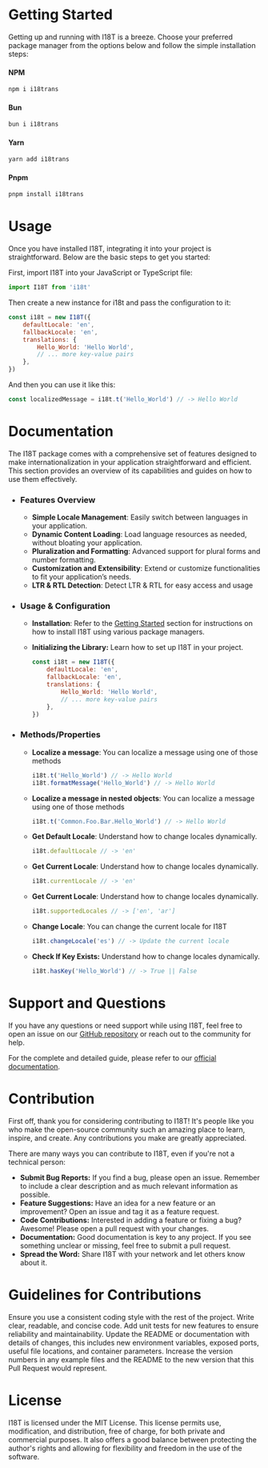 # Getting Started

Getting up and running with I18T is a breeze. Choose your preferred package manager from the options below and follow the simple installation steps:

#### NPM

```bash
npm i i18trans
```

#### Bun

```bash
bun i i18trans
```

#### Yarn

```bash
yarn add i18trans
```

#### Pnpm

```bash
pnpm install i18trans
```

# Usage

Once you have installed I18T, integrating it into your project is straightforward. Below are the basic steps to get you started:

First, import I18T into your JavaScript or TypeScript file:

```javascript
import I18T from 'i18t'
```

Then create a new instance for i18t and pass the configuration to it:

```javascript
const i18t = new I18T({
	defaultLocale: 'en',
	fallbackLocale: 'en',
	translations: {
		Hello_World: 'Hello World',
		// ... more key-value pairs
	},
})
```

And then you can use it like this:

```javascript
const localizedMessage = i18t.t('Hello_World') // -> Hello World
```

# Documentation

The I18T package comes with a comprehensive set of features designed to make internationalization in your application straightforward and efficient. This section provides an overview of its capabilities and guides on how to use them effectively.

-   ### Features Overview

    -   **Simple Locale Management**: Easily switch between languages in your application.
    -   **Dynamic Content Loading**: Load language resources as needed, without bloating your application.
    -   **Pluralization and Formatting**: Advanced support for plural forms and number formatting.
    -   **Customization and Extensibility**: Extend or customize functionalities to fit your application’s needs.
    -   **LTR & RTL Detection**: Detect LTR & RTL for easy access and usage

-   ### Usage & Configuration

    -   **Installation**: Refer to the [Getting Started](#getting-started) section for instructions on how to install I18T using various package managers.

    -   **Initializing the Library:** Learn how to set up I18T in your project.

        ```javascript
        const i18t = new I18T({
        	defaultLocale: 'en',
        	fallbackLocale: 'en',
        	translations: {
        		Hello_World: 'Hello World',
        		// ... more key-value pairs
        	},
        })
        ```

-   ### Methods/Properties

    -   **Localize a message**: You can localize a message using one of those methods

        ```javascript
        i18t.t('Hello_World') // -> Hello World
        i18t.formatMessage('Hello_World') // -> Hello World
        ```

    -   **Localize a message in nested objects**: You can localize a message using one of those methods

        ```javascript
        i18t.t('Common.Foo.Bar.Hello_World') // -> Hello World
        ```

    -   **Get Default Locale**: Understand how to change locales dynamically.

        ```javascript
        i18t.defaultLocale // -> 'en'
        ```

    -   **Get Current Locale**: Understand how to change locales dynamically.

        ```javascript
        i18t.currentLocale // -> 'en'
        ```

    -   **Get Current Locale**: Understand how to change locales dynamically.

        ```javascript
        i18t.supportedLocales // -> ['en', 'ar']
        ```

    -   **Change Locale**: You can change the current locale for I18T

        ```javascript
        i18t.changeLocale('es') // -> Update the current locale
        ```

    -   **Check If Key Exists:** Understand how to change locales dynamically.

        ```javascript
        i18t.hasKey('Hello_World') // -> True || False
        ```

# Support and Questions

If you have any questions or need support while using I18T, feel free to open an issue on our [GitHub repository](#link-to-repo) or reach out to the community for help.

For the complete and detailed guide, please refer to our [official documentation](#link-to-detailed-docs).

# Contribution

First off, thank you for considering contributing to I18T! It's people like you who make the open-source community such an amazing place to learn, inspire, and create. Any contributions you make are greatly appreciated.

There are many ways you can contribute to I18T, even if you're not a technical person:

-   **Submit Bug Reports:** If you find a bug, please open an issue. Remember to include a clear description and as much relevant information as possible.
-   **Feature Suggestions:** Have an idea for a new feature or an improvement? Open an issue and tag it as a feature request.
-   **Code Contributions:** Interested in adding a feature or fixing a bug? Awesome! Please open a pull request with your changes.
-   **Documentation:** Good documentation is key to any project. If you see something unclear or missing, feel free to submit a pull request.
-   **Spread the Word:** Share I18T with your network and let others know about it.

# Guidelines for Contributions

Ensure you use a consistent coding style with the rest of the project.
Write clear, readable, and concise code.
Add unit tests for new features to ensure reliability and maintainability.
Update the README or documentation with details of changes, this includes new environment variables, exposed ports, useful file locations, and container parameters.
Increase the version numbers in any example files and the README to the new version that this Pull Request would represent.

# License

I18T is licensed under the MIT License. This license permits use, modification, and distribution, free of charge, for both private and commercial purposes. It also offers a good balance between protecting the author's rights and allowing for flexibility and freedom in the use of the software.
